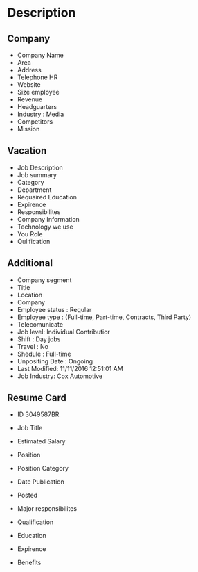 # Description

## Company
* Company Name
* Area
* Address
* Telephone HR
* Website
* Size employee
* Revenue
* Headguarters 
* Industry : Media
* Competitors
* Mission

## Vacation
* Job Description 
* Job summary
* Category
* Department
* Requaired Education 
* Expirence 
* Responsibilites
* Company Information
* Technology we use
* You Role
* Qulification

## Additional
* Company segment
* Title
* Location
* Company
* Employee status : Regular
* Employee type : (Full-time, Part-time, Contracts, Third Party)
* Telecomunicate 
* Job level: Individual Contributior
* Shift : Day jobs
* Travel : No
* Shedule : Full-time
* Unpositing Date : Ongoing
* Last Modified: 11/11/2016 12:51:01 AM
* Job Industry: Cox Automotive


## Resume Card
* ID 3049587BR
* Job Title
* Estimated Salary
* Position
* Position Category
* Date Publication
* Posted 

* Major responsibilites
* Qualification
* Education
* Expirence
* Benefits







